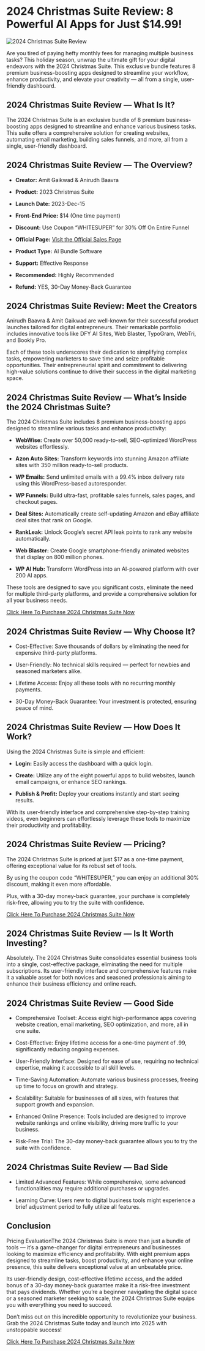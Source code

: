 # 2024 Christmas Suite Review: 8 Powerful AI Apps for Just $14.99!

![2024 Christmas Suite Review](https://github.com/user-attachments/assets/6675a8a7-fb47-4088-8938-a65c7cb08278)

Are you tired of paying hefty monthly fees for managing multiple business tasks? This holiday season, unwrap the ultimate gift for your digital endeavors with the 2024 Christmas Suite. This exclusive bundle features 8 premium business-boosting apps designed to streamline your workflow, enhance productivity, and elevate your creativity — all from a single, user-friendly dashboard.

## 2024 Christmas Suite Review — What Is It?

The 2024 Christmas Suite is an exclusive bundle of 8 premium business-boosting apps designed to streamline and enhance various business tasks. This suite offers a comprehensive solution for creating websites, automating email marketing, building sales funnels, and more, all from a single, user-friendly dashboard.

## 2024 Christmas Suite Review — The Overview?

* **Creator:** Amit Gaikwad & Anirudh Baavra

* **Product:** 2023 Christmas Suite

* **Launch Date:** 2023-Dec-15

* **Front-End Price:** $14 (One time payment)

* **Discount:** Use Coupon “WHITESUPER” for 30% Off On Entire Funnel

* **Official Page:** [Visit the Official Sales Page](https://bit.ly/4iMVG3A)

* **Product Type:** AI Bundle Software

* **Support:** Effective Response

* **Recommended:** Highly Recommended

* **Refund:** YES, 30-Day Money-Back Guarantee

## 2024 Christmas Suite Review: Meet the Creators

Anirudh Baavra & Amit Gaikwad are well-known for their successful product launches tailored for digital entrepreneurs. Their remarkable portfolio includes innovative tools like DFY AI Sites, Web Blaster, TypoGram, WebTri, and Bookly Pro.

Each of these tools underscores their dedication to simplifying complex tasks, empowering marketers to save time and seize profitable opportunities. Their entrepreneurial spirit and commitment to delivering high-value solutions continue to drive their success in the digital marketing space.

## 2024 Christmas Suite Review — What’s Inside the 2024 Christmas Suite?

The 2024 Christmas Suite includes 8 premium business-boosting apps designed to streamline various tasks and enhance productivity:

* **WebWise:** Create over 50,000 ready-to-sell, SEO-optimized WordPress websites effortlessly.

* **Azon Auto Sites:** Transform keywords into stunning Amazon affiliate sites with 350 million ready-to-sell products.

* **WP Emails:** Send unlimited emails with a 99.4% inbox delivery rate using this WordPress-based autoresponder.

* **WP Funnels:** Build ultra-fast, profitable sales funnels, sales pages, and checkout pages.

* **Deal Sites:** Automatically create self-updating Amazon and eBay affiliate deal sites that rank on Google.

* **RankLeak:** Unlock Google’s secret API leak points to rank any website automatically.

* **Web Blaster:** Create Google smartphone-friendly animated websites that display on 800 million phones.

* **WP AI Hub:** Transform WordPress into an AI-powered platform with over 200 AI apps.

These tools are designed to save you significant costs, eliminate the need for multiple third-party platforms, and provide a comprehensive solution for all your business needs.

[Click Here To Purchase 2024 Christmas Suite Now](https://bit.ly/4iMVG3A)

## 2024 Christmas Suite Review — Why Choose It?

* Cost-Effective: Save thousands of dollars by eliminating the need for expensive third-party platforms.

* User-Friendly: No technical skills required — perfect for newbies and seasoned marketers alike.

* Lifetime Access: Enjoy all these tools with no recurring monthly payments.

* 30-Day Money-Back Guarantee: Your investment is protected, ensuring peace of mind.

## 2024 Christmas Suite Review — How Does It Work?

Using the 2024 Christmas Suite is simple and efficient:

* **Login:** Easily access the dashboard with a quick login.

* **Create:** Utilize any of the eight powerful apps to build websites, launch email campaigns, or enhance SEO rankings.

* **Publish & Profit:** Deploy your creations instantly and start seeing results.

With its user-friendly interface and comprehensive step-by-step training videos, even beginners can effortlessly leverage these tools to maximize their productivity and profitability.

## 2024 Christmas Suite Review — Pricing?

The 2024 Christmas Suite is priced at just $17 as a one-time payment, offering exceptional value for its robust set of tools.

By using the coupon code “WHITESUPER,” you can enjoy an additional 30% discount, making it even more affordable.

Plus, with a 30-day money-back guarantee, your purchase is completely risk-free, allowing you to try the suite with confidence.

[Click Here To Purchase 2024 Christmas Suite Now](https://bit.ly/4iMVG3A)

## 2024 Christmas Suite Review — Is It Worth Investing?

Absolutely. The 2024 Christmas Suite consolidates essential business tools into a single, cost-effective package, eliminating the need for multiple subscriptions. Its user-friendly interface and comprehensive features make it a valuable asset for both novices and seasoned professionals aiming to enhance their business efficiency and online reach.

## 2024 Christmas Suite Review — Good Side

* Comprehensive Toolset: Access eight high-performance apps covering website creation, email marketing, SEO optimization, and more, all in one suite.

* Cost-Effective: Enjoy lifetime access for a one-time payment of .99, significantly reducing ongoing expenses.

* User-Friendly Interface: Designed for ease of use, requiring no technical expertise, making it accessible to all skill levels.

* Time-Saving Automation: Automate various business processes, freeing up time to focus on growth and strategy.

* Scalability: Suitable for businesses of all sizes, with features that support growth and expansion.

* Enhanced Online Presence: Tools included are designed to improve website rankings and online visibility, driving more traffic to your business.

* Risk-Free Trial: The 30-day money-back guarantee allows you to try the suite with confidence.

## 2024 Christmas Suite Review — Bad Side

* Limited Advanced Features: While comprehensive, some advanced functionalities may require additional purchases or upgrades.

* Learning Curve: Users new to digital business tools might experience a brief adjustment period to fully utilize all features.

## Conclusion

Pricing EvaluationThe 2024 Christmas Suite is more than just a bundle of tools — it’s a game-changer for digital entrepreneurs and businesses looking to maximize efficiency and profitability. With eight premium apps designed to streamline tasks, boost productivity, and enhance your online presence, this suite delivers exceptional value at an unbeatable price.

Its user-friendly design, cost-effective lifetime access, and the added bonus of a 30-day money-back guarantee make it a risk-free investment that pays dividends. Whether you’re a beginner navigating the digital space or a seasoned marketer seeking to scale, the 2024 Christmas Suite equips you with everything you need to succeed.

Don’t miss out on this incredible opportunity to revolutionize your business. Grab the 2024 Christmas Suite today and launch into 2025 with unstoppable success!

[Click Here To Purchase 2024 Christmas Suite Now](https://bit.ly/4iMVG3A)


